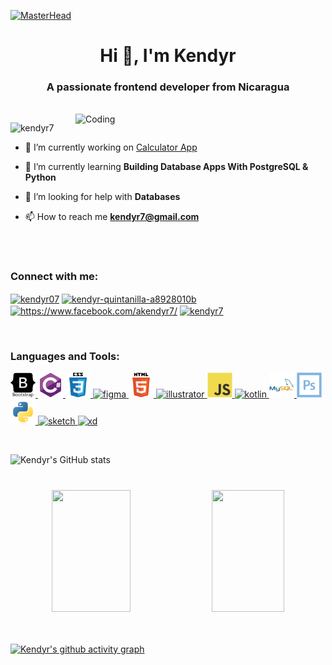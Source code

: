[![MasterHead](https://1.bp.blogspot.com/-7A4WynwLsMw/XbBpCXG8fHI/AAAAAAAAMt4/uOa1bpLskYgrwGbllhSu2SDj_Mig8SXJQCLcBGAsYHQ/s1600/2000_600px.gif)](https://www.linkedin.com/in/robin-kumar-67ba361b9/)
<h1 align="center">Hi 👋, I'm Kendyr</h1>
<h3 align="center">A passionate frontend developer from Nicaragua</h3>
<br>
<img align="right" alt="Coding" width="400" src="https://i.gifer.com/PcUC.gif"
<br>
<p align="left"> <img src="https://komarev.com/ghpvc/?username=kendyr7&label=Profile%20views&color=0e75b6&style=flat" alt="kendyr7" /> </p>

- 🔭 I’m currently working on [Calculator App](https://github.com/kendyr7/windows_calculator_App)

- 🌱 I’m currently learning **Building Database Apps With PostgreSQL & Python**

- 🤝 I’m looking for help with **Databases**

- 📫 How to reach me **kendyr7@gmail.com**

<br>
<br>
<h3 align="left">Connect with me:</h3>
<p align="left">
<a href="https://twitter.com/kendyr07" target="blank"><img align="center" src="https://raw.githubusercontent.com/rahuldkjain/github-profile-readme-generator/master/src/images/icons/Social/twitter.svg" alt="kendyr07" height="30" width="40" /></a>
<a href="https://linkedin.com/in/kendyr-quintanilla-a8928010b" target="blank"><img align="center" src="https://raw.githubusercontent.com/rahuldkjain/github-profile-readme-generator/master/src/images/icons/Social/linked-in-alt.svg" alt="kendyr-quintanilla-a8928010b" height="30" width="40" /></a>
<a href="https://fb.com/https://www.facebook.com/akendyr7/" target="blank"><img align="center" src="https://raw.githubusercontent.com/rahuldkjain/github-profile-readme-generator/master/src/images/icons/Social/facebook.svg" alt="https://www.facebook.com/akendyr7/" height="30" width="40" /></a>
<a href="https://instagram.com/kendyr7" target="blank"><img align="center" src="https://raw.githubusercontent.com/rahuldkjain/github-profile-readme-generator/master/src/images/icons/Social/instagram.svg" alt="kendyr7" height="30" width="40" /></a>
</p>
<br>
<h3 align="left">Languages and Tools:</h3>
<p align="left"> <a href="https://getbootstrap.com" target="_blank" rel="noreferrer"> <img src="https://raw.githubusercontent.com/devicons/devicon/master/icons/bootstrap/bootstrap-plain-wordmark.svg" alt="bootstrap" width="40" height="40"/> </a> <a href="https://www.w3schools.com/cs/" target="_blank" rel="noreferrer"> <img src="https://raw.githubusercontent.com/devicons/devicon/master/icons/csharp/csharp-original.svg" alt="csharp" width="40" height="40"/> </a> <a href="https://www.w3schools.com/css/" target="_blank" rel="noreferrer"> <img src="https://raw.githubusercontent.com/devicons/devicon/master/icons/css3/css3-original-wordmark.svg" alt="css3" width="40" height="40"/> </a> <a href="https://www.figma.com/" target="_blank" rel="noreferrer"> <img src="https://www.vectorlogo.zone/logos/figma/figma-icon.svg" alt="figma" width="40" height="40"/> </a> <a href="https://www.w3.org/html/" target="_blank" rel="noreferrer"> <img src="https://raw.githubusercontent.com/devicons/devicon/master/icons/html5/html5-original-wordmark.svg" alt="html5" width="40" height="40"/> </a> <a href="https://www.adobe.com/in/products/illustrator.html" target="_blank" rel="noreferrer"> <img src="https://www.vectorlogo.zone/logos/adobe_illustrator/adobe_illustrator-icon.svg" alt="illustrator" width="40" height="40"/> </a> <a href="https://developer.mozilla.org/en-US/docs/Web/JavaScript" target="_blank" rel="noreferrer"> <img src="https://raw.githubusercontent.com/devicons/devicon/master/icons/javascript/javascript-original.svg" alt="javascript" width="40" height="40"/> </a> <a href="https://kotlinlang.org" target="_blank" rel="noreferrer"> <img src="https://www.vectorlogo.zone/logos/kotlinlang/kotlinlang-icon.svg" alt="kotlin" width="40" height="40"/> </a> <a href="https://www.mysql.com/" target="_blank" rel="noreferrer"> <img src="https://raw.githubusercontent.com/devicons/devicon/master/icons/mysql/mysql-original-wordmark.svg" alt="mysql" width="40" height="40"/> </a> <a href="https://www.photoshop.com/en" target="_blank" rel="noreferrer"> <img src="https://raw.githubusercontent.com/devicons/devicon/master/icons/photoshop/photoshop-line.svg" alt="photoshop" width="40" height="40"/> </a> <a href="https://www.python.org" target="_blank" rel="noreferrer"> <img src="https://raw.githubusercontent.com/devicons/devicon/master/icons/python/python-original.svg" alt="python" width="40" height="40"/> </a> <a href="https://www.sketch.com/" target="_blank" rel="noreferrer"> <img src="https://www.vectorlogo.zone/logos/sketchapp/sketchapp-icon.svg" alt="sketch" width="40" height="40"/> </a> <a href="https://www.adobe.com/products/xd.html" target="_blank" rel="noreferrer"> <img src="https://cdn.worldvectorlogo.com/logos/adobe-xd.svg" alt="xd" width="40" height="40"/> </a> </p>

<br>

![Kendyr's GitHub stats](https://github-readme-stats.vercel.app/api?username=kendyr7&show_icons=true&theme=transparent)

<h1></h1>
  <div align="center">  
    <img width="50%" height="195px" src="https://github-readme-stats.vercel.app/api/top-langs?username=kendyr7&show_icons=true&locale=en&layout=compact"/> 
    <img width="48%" height="195px" src="https://github-readme-streak-stats.herokuapp.com/?user=kendyr7&"/>
  </div>

  <div align="center">  
    <br>
     <br>
  </div>


  [![Kendyr's github activity graph](https://github-readme-activity-graph.vercel.app/graph?username=kendyr7&custom_title=%20&bg_color=0d1117&color=1ed760&line=1ed760&point=1db954&area=true&hide_border=true&radius=8)](https://github.com/ashutosh00710/github-readme-activity-graph)


